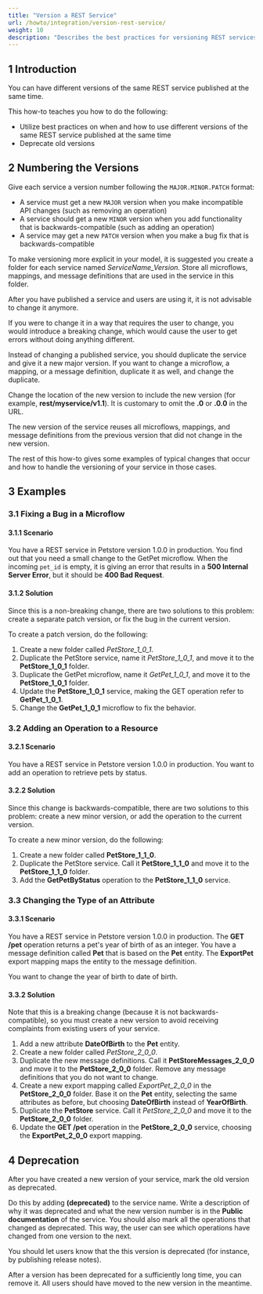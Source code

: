 ```yaml
---
title: "Version a REST Service"
url: /howto/integration/version-rest-service/
weight: 10
description: "Describes the best practices for versioning REST services in Mendix."
---
```


## 1 Introduction

You can have different versions of the same REST service published at the same time.

This how-to teaches you how to do the following:

* Utilize best practices on when and how to use different versions of the same REST service published at the same time
* Deprecate old versions

## 2 Numbering the Versions

Give each service a version number following the `MAJOR.MINOR.PATCH` format:

* A service must get a new `MAJOR` version when you make incompatible API changes (such as removing an operation)
* A service should get a new `MINOR` version when you add functionality that is backwards-compatible (such as adding an operation)
* A service may get a new `PATCH` version when you make a bug fix that is backwards-compatible

To make versioning more explicit in your model, it is suggested you create a folder for each service named *ServiceName_Version*. Store all microflows, mappings, and message definitions that are used in the service in this folder.

After you have published a service and users are using it, it is not advisable to change it anymore. 

If you were to change it in a way that requires the user to change, you would introduce a breaking change, which would cause the user to get errors without doing anything different.

Instead of changing a published service, you should duplicate the service and give it a new major version. If you want to change a microflow, a mapping, or a message definition, duplicate it as well, and change the duplicate.

Change the location of the new version to include the new version (for example, **rest/myservice/v1.1**). It is customary to omit the **.0** or **.0.0** in the URL.

The new version of the service reuses all microflows, mappings, and message definitions from the previous version that did not change in the new version.

The rest of this how-to gives some examples of typical changes that occur and how to handle the versioning of your service in those cases.

## 3 Examples

### 3.1 Fixing a Bug in a Microflow

#### 3.1.1 Scenario

You have a REST service in Petstore version 1.0.0 in production. You find out that you need a small change to the GetPet microflow. When the incoming `pet_id` is empty, it is giving an error that results in a **500 Internal Server Error**, but it should be **400 Bad Request**.

#### 3.1.2 Solution

Since this is a non-breaking change, there are two solutions to this problem: create a separate patch version, or fix the bug in the current version.

To create a patch version, do the following:

1. Create a new folder called *PetStore_1_0_1*.
2. Duplicate the PetStore service, name it *PetStore_1_0_1*, and move it to the **PetStore_1_0_1** folder.
3. Duplicate the GetPet microflow, name it *GetPet_1_0_1*, and move it to the **PetStore_1_0_1** folder.
4. Update the **PetStore_1_0_1** service, making the GET operation refer to **GetPet_1_0_1**.
5. Change the **GetPet_1_0_1** microflow to fix the behavior.

### 3.2 Adding an Operation to a Resource

#### 3.2.1 Scenario

You have a REST service in Petstore version 1.0.0 in production. You want to add an operation to retrieve pets by status.

#### 3.2.2 Solution

Since this change is backwards-compatible, there are two solutions to this problem: create a new minor version, or add the operation to the current version.

To create a new minor version, do the following:

1. Create a new folder called **PetStore_1_1_0**.
2. Duplicate the PetStore service. Call it **PetStore_1_1_0** and move it to the **PetStore_1_1_0** folder.
3. Add the **GetPetByStatus** operation to the **PetStore_1_1_0** service.

### 3.3 Changing the Type of an Attribute

#### 3.3.1 Scenario

You have a REST service in Petstore version 1.0.0 in production. The **GET /pet** operation returns a pet's year of birth of as an integer. You have a message definition called **Pet** that is based on the **Pet** entity. The **ExportPet** export mapping maps the entity to the message definition.

You want to change the year of birth to date of birth.

#### 3.3.2 Solution

Note that this is a breaking change (because it is not backwards-compatible), so you must create a new version to avoid receiving complaints from existing users of your service.

1. Add a new attribute **DateOfBirth** to the **Pet** entity.
2. Create a new folder called *PetStore_2_0_0*.
3. Duplicate the new message definitions. Call it **PetStoreMessages_2_0_0** and move it to the **PetStore_2_0_0** folder. Remove any message definitions that you do not want to change.
4. Create a new export mapping called *ExportPet_2_0_0* in the **PetStore_2_0_0** folder. Base it on the **Pet** entity, selecting the same attributes as before, but choosing **DateOfBirth** instead of **YearOfBirth**.
5. Duplicate the **PetStore** service. Call it *PetStore_2_0_0* and move it to the **PetStore_2_0_0** folder.
6. Update the **GET /pet** operation in the **PetStore_2_0_0** service, choosing the **ExportPet_2_0_0** export mapping.

## 4 Deprecation

After you have created a new version of your service, mark the old version as deprecated.

Do this by adding **(deprecated)** to the service name. Write a description of why it was deprecated and what the new version number is in the **Public documentation** of the service. You should also mark all the operations that changed as deprecated. This way, the user can see which operations have changed from one version to the next.

You should let users know that the this version is deprecated (for instance, by publishing release notes).

After a version has been deprecated for a sufficiently long time, you can remove it. All users should have moved to the new version in the meantime.
